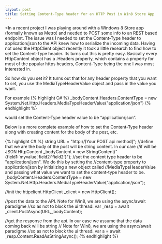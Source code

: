 ```yaml
---
layout: post
title: Setting Content-Type header for an HTTP Post in Win8 Store App
---
```



<In a recent project I was playing around with a Windows 8 Store app (formally known as Metro) and needed to 
POST some info to an REST based endpoint. The issue was I needed to set the Content-Type header to application/json 
to the API knew how to serialize the incoming data.  Having not used the HttpClient object recently it took a little 
research to find how to set the Content-Type header. Its turns out this is pretty easy. Basically every HttpContent 
object has a .Headers property, which contains a property for most of the popular https headers, Content-Type being 
the one I was most interested in.

So how do you set it? It turns out that for any header property that you want to set, you use the MediaTypeHeaderValue 
object and pass in the value you want. 

For example
{% highlight C# %}
_bodyContent.Headers.ContentType = new System.Net.Http.Headers.MediaTypeHeaderValue("application/json")
{% endhighlight %}

would set the Content-Type header value to be “application/json”.

Below is a more complete example of how to set the Content-Type header along with creating content for the 
body of the post, etc.

{% highlight C# %}
string URL = "http://[Your POST api method]";
//define that we are the body of the post will be string content. In our care
//if will be JSON
HttpContent _bodyContent = new StringContent("{field1:'myvalue',field2:'field2'}");
//set the content type header to be "application/json". We do this by setting the
//content-type property to application/json by initializing a new object called
//MediaTypeHeaderValue and passing what value we want to set the content-type header to be.
_bodyContent.Headers.ContentType = new System.Net.Http.Headers.MediaTypeHeaderValue("application/json");

//init the httpclient
HttpClient _client = new HttpClient();

//post the data to the API. Note for Win8, we are using the async/await paradigme
//so as not to block the ui thread.
var _resp = await _client.PostAsync(URL,_bodyContent);

//get the response from the api. In our case we assume that the data coming back will be string
// Note for Win8, we are using the async/await paradigme
//so as not to block the ui thread.
var a = await _resp.Content.ReadAsStringAsync();
{% endhighlight %}
